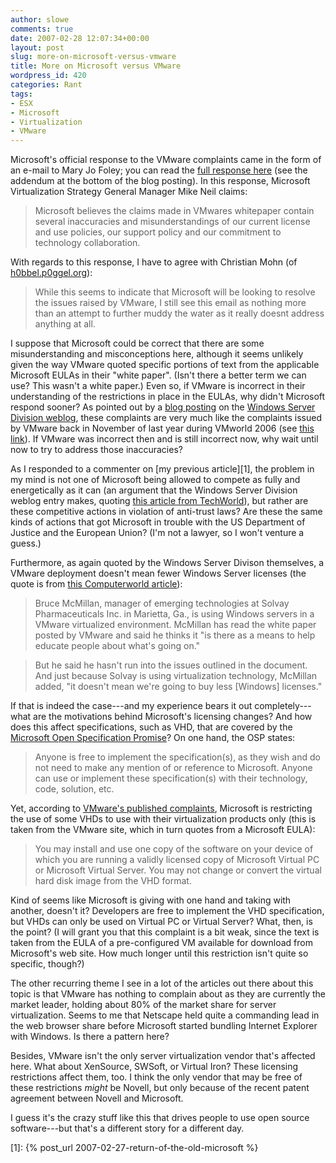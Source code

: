 ```yaml
---
author: slowe
comments: true
date: 2007-02-28 12:07:34+00:00
layout: post
slug: more-on-microsoft-versus-vmware
title: More on Microsoft versus VMware
wordpress_id: 420
categories: Rant
tags:
- ESX
- Microsoft
- Virtualization
- VMware
---
```


Microsoft's official response to the VMware complaints came in the form of an e-mail to Mary Jo Foley; you can read the [full response here](http://blogs.zdnet.com/microsoft/?p=283) (see the addendum at the bottom of the blog posting). In this response, Microsoft Virtualization Strategy General Manager Mike Neil claims:

>Microsoft believes the claims made in VMwares whitepaper contain several inaccuracies and misunderstandings of our current license and use policies, our support policy and our commitment to technology collaboration.

With regards to this response, I have to agree with Christian Mohn (of [h0bbel.p0ggel.org](http://h0bbel.p0ggel.org/)):

>While this seems to indicate that Microsoft will be looking to resolve the issues raised by VMware, I still see this email as nothing more than an attempt to further muddy the water as it really doesnt address anything at all.

I suppose that Microsoft could be correct that there are some misunderstanding and misconceptions here, although it seems unlikely given the way VMware quoted specific portions of text from the applicable Microsoft EULAs in their "white paper". (Isn't there a better term we can use? This wasn't a white paper.) Even so, if VMware is incorrect in their understanding of the restrictions in place in the EULAs, why didn't Microsoft respond sooner? As pointed out by a [blog posting](http://blogs.technet.com/windowsserver/archive/2007/02/27/VMyths.aspx) on the [Windows Server Division weblog](http://blogs.technet.com/windowsserver/default.aspx), these complaints are very much like the complaints issued by VMware back in November of last year during VMworld 2006 (see [this link](http://blogs.vmware.com/console/2006/11/licensing.html)). If VMware was incorrect then and is still incorrect now, why wait until now to try to address those inaccuracies?

As I responded to a commenter on [my previous article][1], the problem in my mind is not one of Microsoft being allowed to compete as fully and energetically as it can (an argument that the Windows Server Division weblog entry makes, quoting [this article from TechWorld](http://www.techworld.com/opsys/features/index.cfm?featureid=3195&amp;pagtype=samechan)), but rather are these competitive actions in violation of anti-trust laws? Are these the same kinds of actions that got Microsoft in trouble with the US Department of Justice and the European Union? (I'm not a lawyer, so I won't venture a guess.)

Furthermore, as again quoted by the Windows Server Divison themselves, a VMware deployment doesn't mean fewer Windows Server licenses (the quote is from [this Computerworld article](http://www.computerworld.com/action/article.do?command=viewArticleBasic&articleId=9011941&pageNumber=2)):

>Bruce McMillan, manager of emerging technologies at Solvay Pharmaceuticals Inc. in Marietta, Ga., is using Windows servers in a VMware virtualized environment. McMillan has read the white paper posted by VMware and said he thinks it "is there as a means to help educate people about what's going on."

>But he said he hasn't run into the issues outlined in the document. And just because Solvay is using virtualization technology, McMillan added, "it doesn't mean we're going to buy less [Windows] licenses."

If that is indeed the case---and my experience bears it out completely---what are the motivations behind Microsoft's licensing changes? And how does this affect specifications, such as VHD, that are covered by the [Microsoft Open Specification Promise](http://www.microsoft.com/interop/osp/default.mspx)? On one hand, the OSP states:

>Anyone is free to implement the specification(s), as they wish and do not need to make any mention of or reference to Microsoft. Anyone can use or implement these specification(s) with their technology, code, solution, etc.

Yet, according to [VMware's published complaints](http://www.vmware.com/solutions/whitepapers/msoft_licensing_wp.html), Microsoft is restricting the use of some VHDs to use with their virtualization products only (this is taken from the VMware site, which in turn quotes from a Microsoft EULA):

>You may install and use one copy of the software on your device of which you are running a validly licensed copy of Microsoft Virtual PC or Microsoft Virtual Server. You may not change or convert the virtual hard disk image from the VHD format.

Kind of seems like Microsoft is giving with one hand and taking with another, doesn't it? Developers are free to implement the VHD specification, but VHDs can only be used on Virtual PC or Virtual Server? What, then, is the point? (I will grant you that this complaint is a bit weak, since the text is taken from the EULA of a pre-configured VM available for download from Microsoft's web site. How much longer until this restriction isn't quite so specific, though?)

The other recurring theme I see in a lot of the articles out there about this topic is that VMware has nothing to complain about as they are currently the market leader, holding about 80% of the market share for server virtualization. Seems to me that Netscape held quite a commanding lead in the web browser share before Microsoft started bundling Internet Explorer with Windows. Is there a pattern here?

Besides, VMware isn't the only server virtualization vendor that's affected here. What about XenSource, SWSoft, or Virtual Iron? These licensing restrictions affect them, too. I think the only vendor that may be free of these restrictions _might_ be Novell, but only because of the recent patent agreement between Novell and Microsoft.

I guess it's the crazy stuff like this that drives people to use open source software---but that's a different story for a different day.

[1]: {% post_url 2007-02-27-return-of-the-old-microsoft %}
